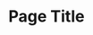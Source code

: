 ---
layout: default
title: "Page Title"

# Can use markdown formatting here, but note that headers (#) will mess up the structure, and they will not be styled.
landing_title: "Saturn V"
landing_subtitle: "will land humans on the Moon."

statistics_title: "Statistics"
statistics_year: 1969
statistics_header: "Powered by 11 engines, this three-stage rocket will be powered by liquid fuel and carry a lunar landing module to land humans on the Moon."
statistics:
  - title: 363.0 ft
    subtitle: height
  - title: 33.0 ft
    subtitle: diameter
  - title: 6,221,000 lb
    subtitle: mass
  - title: 7,891,000 lbf
    subtitle: first stage maximum thrust (sea level)
  - title: 1,155,800 lbf
    subtitle: second stage maximum thrust (vacuum)
  - title: 232,250 lbf
    subtitle: third stage maximum thrust (vacuum)
    
    
process_title: "Mission"
process_header: "Land humans on the Moon."
process_steps:
  - count: 1
    title: Takeoff
    subtitle: |
      Carrying Apollo 11, the Saturn V will take off from Kennedy Space Center on July 16, 1969.
  - count: 2
    title: First Stage Separation
    subtitle: |
      About three minutes into the flight, the first stage will separate from the rocket, and the second stage will ignite.
  - count: 3
    title: Second Stage Separation
    subtitle: |
      Nine minutes into the flight, the second stage will separate, and the third stage will ignite.
  - count: 4
    title: Near-Earth Orbit
    subtitle: |
      The rocket will achieve near-Earth orbit roughly twelve minutes into the flight, at an altitude of around 100 nautical miles.
  - count: 5
    title: Heading for the Moon
    subtitle: |
      After one and a half orbits, the third stage will ignite once again, and the rocket will head toward the moon.
  - count: 6
    title: Separate the Command/Landing modules
    subtitle: |
      Thirty minutes later, the command module *Columbia* along with the lunar landing module *Eagle* will separate from the third stage and head toward the moon.
  - count: 7
    title: Arrival at the Moon
    subtitle: |
      Three days later Apollo 11 will arrive at the Moon and begin an orbit around it.
  - count: 8
    title: Moon Landing
    subtitle: |
      The next day, *Eagle* will detach from *Columbia* and descend towards the *Sea of Tranquility*.
  - count: 9
    title: \"Houston, Tranquility Base here. The Eagle has landed.\"
    subtitle: |
      *Eagle* will land in the *Sea of Tranquility* on Sunday, July 20, 1969.
  

about_title: "About"
about_details: |
  There is no strife, no prejudice, no national conflict in outer space as yet. Its hazards are hostile to us all. Its conquest deserves the best of all mankind, and its opportunity for peaceful cooperation many never come again. But why, some say, the moon? Why choose this as our goal? And they may well ask why climb the highest mountain? Why, 35 years ago, fly the Atlantic? Why does Rice play Texas?


  We choose to go to the moon. We choose to go to the moon in this decade and do the other things, not because they are easy, but because they are hard, because that goal will serve to organize and measure the best of our energies and skills, because that challenge is one that we are willing to accept, one we are unwilling to postpone, and one which we intend to win, and the others, too.


  It is for these reasons that I regard the decision last year to shift our efforts in space from low to high gear as among the most important decisions that will be made during my incumbency in the office of the Presidency.


  In the last 24 hours we have seen facilities now being created for the greatest and most complex exploration in man's history. We have felt the ground shake and the air shattered by the testing of a Saturn C-1 booster rocket, many times as powerful as the Atlas which launched John Glenn, generating power equivalent to 10,000 automobiles with their accelerators on the floor. We have seen the site where the F-1 rocket engines, each one as powerful as all eight engines of the Saturn combined, will be clustered together to make the advanced Saturn missile, assembled in a new building to be built at Cape Canaveral as tall as a 48 story structure, as wide as a city block, and as long as two lengths of this field.


  *John F. Kennedy - We Choose to go to the Moon*

about_people:
  - name: "Wernher von Braun"
    profile: "Designer"
    link: ""
  - name: "Lee Solid"
    profile: "Rocketdyne"
    link: ""
  - name: "Paul Castenholz"
    profile: "Rocketdyne"
    link: ""
  - name: "Art Reiners"
    profile: "North American Aviation"
    link: ""
  - name: "Jim Noblitt"
    profile: "Boeing"
    link: ""
  - name: "Jere Dailey"
    profile: "Boeing"
    link: ""
  - name: "Myron Pessin"
    profile: "Michoud"
    link: ""
  - name: "James Mizell"
    profile: "Engineer and Manager @ Kennedy"
    link: ""
  - name: "..and thousands more"
    profile: "contributed to this project"
    link: ""
    
--- 